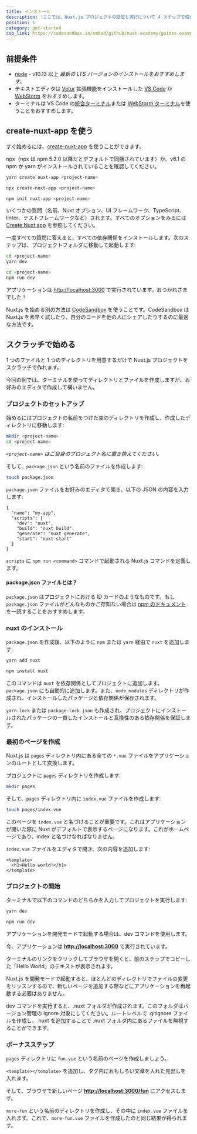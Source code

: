 ```yaml
---
title: インストール
description: 'ここでは、Nuxt.js プロジェクトの設定と実行について 4 ステップで紹介します。'
position: 1
category: get-started
csb_link: https://codesandbox.io/embed/github/nuxt-academy/guides-examples/tree/master/01_get_started/01_installation?fontsize=14&hidenavigation=1&theme=dark
---
```


## 前提条件

- [node](https://nodejs.org) - v10.13 以上 _最新の LTS バージョンのインストールをおすすめします。_
- テキストエディタは [Vetur](https://marketplace.visualstudio.com/items?itemName=octref.vetur) 拡張機能をインストールした [VS Code](https://code.visualstudio.com/) か [WebStorm](https://www.jetbrains.com/webstorm/) をおすすめします。
- ターミナルは VS Code の[統合ターミナル](https://code.visualstudio.com/docs/editor/integrated-terminal)または [WebStorm ターミナル](https://www.jetbrains.com/help/webstorm/terminal-emulator.html)を使うことをおすすめします。

## create-nuxt-app を使う

すぐ始めるには、[create-nuxt-app](https://github.com/nuxt/create-nuxt-app) を使うことができます。

npx（npx は npm 5.2.0 以降だとデフォルトで同梱されています）か、v6.1 の npm か yarn がインストールされていることを確認してください。

<code-group>
  <code-block label="Yarn" active>

```bash
yarn create nuxt-app <project-name>
```

  </code-block>
  <code-block label="npx">

```bash
npx create-nuxt-app <project-name>
```

  </code-block>
    <code-block label="npm">

```bash
npm init nuxt-app <project-name>
```

  </code-block>

</code-group>

いくつかの質問（名前、Nuxt オプション、UI フレームワーク、TypeScript、linter、テストフレームワークなど）されます。すべてのオプションをみるには [Create Nuxt app](https://github.com/nuxt/create-nuxt-app/blob/master/README.md) を参照してください。

一度すべての質問に答えると、すべての依存関係をインストールします。次のステップは、プロジェクトフォルダに移動して起動します:

<code-group>
  <code-block label="Yarn" active>

```bash
cd <project-name>
yarn dev
```

  </code-block>
  <code-block label="npm">

```bash
cd <project-name>
npm run dev
```

  </code-block>
</code-group>

アプリケーションは [http://localhost:3000](http://localhost:3000) で実行されています。おつかれさまでした！

<base-alert type="info">

Nuxt.js を始める別の方法は [CodeSandbox](https://template.nuxtjs.org) を使うことです。CodeSandbox は Nuxt.js を素早く試したり、自分のコードを他の人にシェアしたりするのに最適な方法です。

</base-alert>

## スクラッチで始める

1 つのファイルと 1 つのディレクトリを用意するだけで Nuxt.js プロジェクトをスクラッチで作れます。

今回の例では、ターミナルを使ってディレクトリとファイルを作成しますが、お好みのエディタで作成して構いません。

### プロジェクトのセットアップ

始めるにはプロジェクトの名前をつけた空のディレクトリを作成し、作成したディレクトリに移動します:

```bash
mkdir <project-name>
cd <project-name>
```

_`<project-name>` はご自身のプロジェクト名に置き換えてください。_

そして、`package.json` という名前のファイルを作成します:

```bash
touch package.json
```

`package.json` ファイルをお好みのエディタで開き、以下の JSON の内容を入力します:

```json{}[package.json]
{
  "name": "my-app",
  "scripts": {
    "dev": "nuxt",
    "build": "nuxt build",
    "generate": "nuxt generate",
    "start": "nuxt start"
  }
}
```

`scripts` に `npm run <command>` コマンドで起動される Nuxt.js コマンドを定義します。

#### **package.json ファイルとは？**

`package.json` はプロジェクトにおける ID カードのようなものです。もし `package.json` ファイルがどんなものかご存知ない場合は [npm のドキュメント](https://docs.npmjs.com/creating-a-package-json-file)を一読することをおすすめします。

### nuxt のインストール

`package.json` を作成後、以下のように `npm` または `yarn` 経由で `nuxt` を追加します:

<code-group>
  <code-block label="Yarn" active>

```bash
yarn add nuxt
```

  </code-block>
  <code-block label="npm">

```bash
npm install nuxt
```

  </code-block>
</code-group>

このコマンドは `nuxt` を依存関係としてプロジェクトに追加します。`package.json` にも自動的に追加します。また、`node_modules` ディレクトリが作成され、インストールしたパッケージと依存関係が保存されます。

<base-alert type="info">

`yarn.lock` または `package-lock.json` も作成され、プロジェクトにインストールされたパッケージの一貫したインストールと互換性のある依存関係を保証します。

</base-alert>

### 最初のページを作成

Nuxt.js は `pages` ディレクトリ内にある全ての `*.vue` ファイルをアプリケーションのルートとして変換します。

プロジェクトに `pages` ディレクトリを作成します:

```bash
mkdir pages
```

そして、`pages` ディレクトリ内に `index.vue` ファイルを作成します:

```bash
touch pages/index.vue
```

このページを `index.vue` と名づけることが重要です。これはアプリケーションが開いた際に Nuxt がデフォルトで表示するページになります。これがホームページであり、index と名づけなればなりません。

`index.vue` ファイルをエディタで開き、次の内容を追加します:

```html{}[pages/index.vue]
<template>
  <h1>Hello world!</h1>
</template>
```

### プロジェクトの開始

ターミナルで以下のコマンドのどちらかを入力してプロジェクトを実行します:

<code-group>
  <code-block label="Yarn" active>

```bash
yarn dev
```

  </code-block>
  <code-block label="npm">

```bash
npm run dev
```

  </code-block>
</code-group>

<base-alert type="info">

アプリケーションを開発モードで起動する場合は、dev コマンドを使用します。

</base-alert>

今、アプリケーションは **[http://localhost:3000](http://localhost:3000/)** で実行されています。

ターミナルのリンクをクリックしてブラウザを開くと、前のステップでコピーした「Hello World」のテキストが表示されます。

<base-alert type="info">

Nuxt.js を開発モードで起動すると、ほとんどのディレクトリでファイルの変更をリッスンするので、新しいページを追加する際などにアプリケーションを再起動する必要はありません。

</base-alert>

<base-alert type="warning">

dev コマンドを実行すると、.nuxt フォルダが作成されます。このフォルダはバージョン管理の ignore 対象にしてください。ルートレベルで .gitignore ファイルを作成し、.nuxt を追加することで .nuxt フォルダ内にあるファイルを無視することができます。

</base-alert>

### ボーナスステップ

`pages` ディレクトリに `fun.vue` という名前のページを作成しましょう。

`<template></template>` を追加し、タグ内におもしろい文章を入れた見出しを入れます。

そして、ブラウザで新しいページ **[http://localhost:3000/fun](http://localhost:3000/fun)** にアクセスします。

<base-alert type="info">

`more-fun` という名前のディレクトリを作成し、その中に `index.vue` ファイルを入れます。これで、`more-fun.vue` ファイルを作成したのと同じ結果が得られます。

</base-alert>
